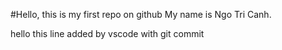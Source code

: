 #Hello, this is my first repo on github
My name is Ngo Tri Canh.

hello this line added by vscode with git commit
